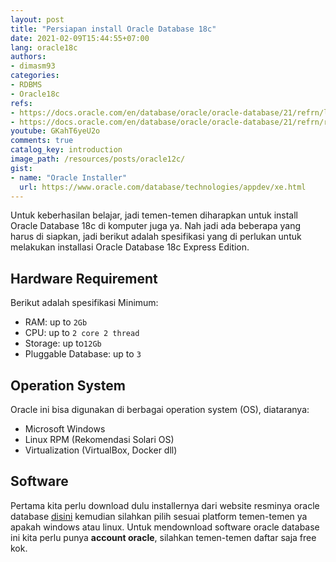 ```yaml
---
layout: post
title: "Persiapan install Oracle Database 18c"
date: 2021-02-09T15:44:55+07:00
lang: oracle18c
authors:
- dimasm93
categories:
- RDBMS
- Oracle18c
refs: 
- https://docs.oracle.com/en/database/oracle/oracle-database/21/refrn/logical-database-limits.html#GUID-685230CF-63F5-4C5A-B8B0-037C566BDA76
- https://docs.oracle.com/en/database/oracle/oracle-database/21/refrn/release-changes.html#GUID-49445F8B-96CD-4927-A3DB-FAC4BE077426
youtube: GKahT6yeU2o
comments: true
catalog_key: introduction
image_path: /resources/posts/oracle12c/
gist: 
- name: "Oracle Installer"
  url: https://www.oracle.com/database/technologies/appdev/xe.html
---
```


Untuk keberhasilan belajar, jadi temen-temen diharapkan untuk install Oracle Database 18c di komputer juga ya. Nah jadi ada beberapa yang harus di siapkan, jadi berikut adalah spesifikasi yang di perlukan untuk melakukan installasi Oracle Database 18c Express Edition.

<!--more-->

## Hardware Requirement

Berikut adalah spesifikasi Minimum:

- RAM: up to `2Gb`
- CPU: up to `2 core 2 thread`
- Storage: up to`12Gb`
- Pluggable Database: up to `3`

## Operation System

Oracle ini bisa digunakan di berbagai operation system (OS), diataranya:

- Microsoft Windows 
- Linux RPM (Rekomendasi Solari OS)
- Virtualization (VirtualBox, Docker dll)

## Software

Pertama kita perlu download dulu installernya dari website resminya oracle database [disini](https://www.oracle.com/database/technologies/appdev/xe.html) kemudian silahkan pilih sesuai platform temen-temen ya apakah windows atau linux. Untuk mendownload software oracle database ini kita perlu punya **account oracle**, silahkan temen-temen daftar saja free kok. 